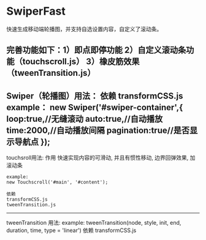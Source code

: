 # SwiperFast
快速生成移动端轮播图，并支持自选设置内容，自定义了滚动条。

完善功能如下：1）即点即停功能 2）自定义滚动条功能（touchscroll.js） 3）橡皮筋效果（tweenTransition.js）
--------------------------------------------------
Swiper（轮播图）用法：
  依赖  transformCSS.js
  example：
       new Swiper('#swiper-container',{
           loop:true,//无缝滚动
           auto:true,//自动播放
           time:2000,//自动播放间隔
           pagination:true//是否显示导航点
       });
--------------------------------------------------
touchsroll用法:
  作用
    快速实现内容的可滑动, 并且有惯性移动, 边界回弹效果, 加滚动条

    example:
    new Touchscroll('#main', '#content');

    依赖
    transformCSS.js
    tweenTransition.js
---------------------------------------------------
 tweenTransition 用法:
     example:
        tweenTransition(node, style, init, end, duration, time, type = 'linear') 
     依赖
     transformCSS.js
